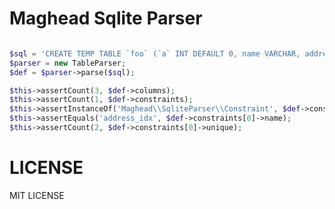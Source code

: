 Maghead Sqlite Parser
=====================

```php

$sql = 'CREATE TEMP TABLE `foo` (`a` INT DEFAULT 0, name VARCHAR, address VARCHAR, CONSTRAINT address_idx UNIQUE(name, address))';
$parser = new TableParser;
$def = $parser->parse($sql);

$this->assertCount(3, $def->columns);
$this->assertCount(1, $def->constraints);
$this->assertInstanceOf('Maghead\\SqliteParser\\Constraint', $def->constraints[0]);
$this->assertEquals('address_idx', $def->constraints[0]->name);
$this->assertCount(2, $def->constraints[0]->unique);
```

LICENSE
=======
MIT LICENSE
